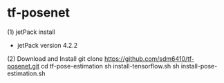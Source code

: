 # tf-posenet
(1) jetPack install 
 * jetPack version 4.2.2

(2) Download and Install
git clone https://github.com/sdm6410/tf-posenet.git
cd tf-pose-estimation
sh install-tensorflow.sh
sh install-pose-estimation.sh
